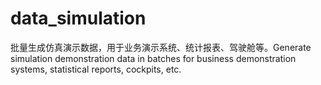 # data_simulation
批量生成仿真演示数据，用于业务演示系统、统计报表、驾驶舱等。Generate simulation demonstration data in batches for business demonstration systems, statistical reports, cockpits, etc.
